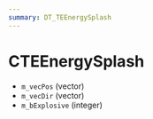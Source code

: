 ```yaml
---
summary: DT_TEEnergySplash
---
```


# CTEEnergySplash


* `m_vecPos` (vector)
* `m_vecDir` (vector)
* `m_bExplosive` (integer)
